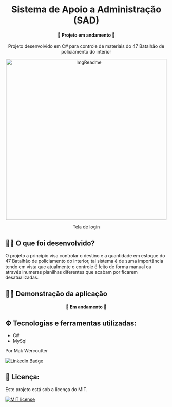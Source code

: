 <h1 align="center"> Sistema de Apoio a Administração (SAD) </h1>
<h4 align="center"> 🚧  Projeto em andamento  🚧</h4>
	
	
<p align="center">Projeto desenvolvido em C# para controle de materiais do 47 Batalhão de policiamento do interior</p>

<p align="center"><img width="500"  height="auto" alt="ImgReadme" title="ImgReadme"  src="https://github.com/makwfs/Sistema-de-Apoio-Administrativo-SAD-/blob/main/tela-login.PNG" ></p>
<p align="center">Tela de login</p>
	
<h2> 👨‍💻  O que foi desenvolvido?</h2>
<p> O projeto a principio visa controlar o destino e a quantidade em estoque
    do 47 Batalhão de policiamento do interior, tal sistema é de suma importância
    tendo em vista que atualmente o controle é feito de forma manual ou através 
    inumeras planilhas diferentes que acabam por ficarem desatualizadas.</p>
    
<h2>👨‍🏫 Demonstração da aplicação</h2>
<h4 align="center"> 🚧  Em andamento  🚧</h4>

<h2>⚙️ Tecnologias e ferramentas utilizadas: </h2>

- C#
- MySql

<p>Por Mak Wercoutter 

[![Linkedin Badge](https://img.shields.io/badge/-LinkedIn-blue?style=flat-square&logo=Linkedin&logoColor=white&link=https://www.linkedin.com/in/fagnerpsantos/)](https://www.linkedin.com/in/mak-wercoutter-025b401a2/)
</p>

<h2>📝 Licença:</h2>
<p> Este projeto está sob a licença do MIT.</p>

[![MIT license](https://img.shields.io/badge/License-MIT-blue.svg)](https://lbesson.mit-license.org/)
